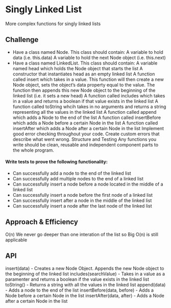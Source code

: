 # Singly Linked List

More complex functions for singly linked lists

## Challenge
* Have a class named Node. This class should contain:
    A variable to hold data (i.e. this.data)
    A variable to hold the next Node object (i.e. this.next)
* Have a class named LinkedList. This class should contain:
    A variable named head which holds the Node object that starts the list
    A constructor that instantiates head as an empty linked list
    A function called insert which takes in a value. This function will then create a new Node object, sets the object’s data property equal to the value. The function then appends this new Node object to the beginning of the linked list (i.e. it sets a new head)
    A function called includes which takes in a value and returns a boolean if that value exists in the linked list
    A function called toString whcih takes in no arguments and returns a string representing all the values in the linked list
    A function called append which adds a Node to the end of the list
    A function called insertBefore which adds a Node before a certain Node in the list
    A function called insertAfter which adds a Node after a certain Node in the list
Implement good error checking throughout your code. Create custom errors that describe what went wrong.
Structure and Testing
Any functions you write should be clean, reusable and independent component parts to the whole program.

#### Write tests to prove the following functionality:

* Can successfully add a node to the end of the linked list
* Can successfully add multiple nodes to the end of a linked list
* Can successfully insert a node before a node located in the middle of a linked list
* Can successfully insert a node before the first node of a linked list
* Can successfully insert after a node in the middle of the linked list
* Can successfully insert a node after the last node of the linked list

## Approach & Efficiency

O(n)
We never go deeper than one interation of the list so Big O(n) is still applicable

## API

insert(data) - Creates a new Node Object. Appends the new Node object to the beginning of the linked list
includes(searchValue) - Takes in a value as a paramenter and returns a boolean if the value exists in the linked list
toString() - Returns a string with all the values in the linked list
append(data) - Adds a node to the end of the list
insertBefore(data, before) - Adds a Node before a certain Node in the list
insertAfter(data, after) - Adds a Node after a certain Node in the list
